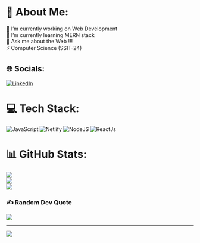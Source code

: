 # 💫 About Me:
🔭 I’m currently working on Web Development<br>🌱 I’m currently learning MERN stack<br>💬 Ask me about the Web !!!<br>⚡ Computer Science (SSIT-24)


## 🌐 Socials:
[![LinkedIn](https://img.shields.io/badge/LinkedIn-%230077B5.svg?logo=linkedin&logoColor=white)](http://www.linkedin.com/in/nirav-kathrotiya-py) 

# 💻 Tech Stack:
![JavaScript](https://img.shields.io/badge/javascript-%23323330.svg?style=flat&logo=javascript&logoColor=%23F7DF1E) ![Netlify](https://img.shields.io/badge/netlify-%23000000.svg?style=flat&logo=netlify&logoColor=#00C7B7) ![NodeJS](https://img.shields.io/badge/node.js-6DA55F?style=flat&logo=node.js&logoColor=white) ![ReactJs](https://img.shields.io/badge/react-%2320232a.svg?style=flat&logo=react&logoColor=%2361DAFB) 
# 📊 GitHub Stats:
![](https://github-readme-stats.vercel.app/api?username=nirav0412&theme=gruvbox&hide_border=false&include_all_commits=true&count_private=false)<br/>
![](https://github-readme-streak-stats.herokuapp.com/?user=nirav0412&theme=gruvbox&hide_border=false)<br/>
![](https://github-readme-stats.vercel.app/api/top-langs/?username=nirav0412&theme=gruvbox&hide_border=false&include_all_commits=true&count_private=false&layout=compact)

### ✍️ Random Dev Quote
![](https://quotes-github-readme.vercel.app/api?type=horizontal&theme=gruvbox)

---
[![](https://visitcount.itsvg.in/api?id=shyam-ra18&icon=2&color=0)](https://visitcount.itsvg.in)

<!-- Proudly created with GPRM ( https://gprm.itsvg.in ) -->
